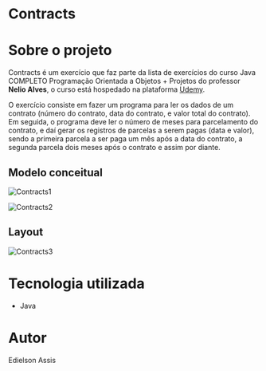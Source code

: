 # Contracts

# Sobre o projeto
Contracts é um exercício que faz parte da lista de exercícios do curso Java COMPLETO Programação Orientada a Objetos + Projetos do professor **Nelio Alves**, o curso está hospedado na plataforma [Udemy](https://www.udemy.com/course/java-curso-completo/ "Site da Udemy").

O exercício consiste em fazer um programa para ler os dados de um contrato (número do contrato, data do contrato, e valor total do contrato). Em seguida, o programa deve ler o número de meses para parcelamento do contrato, e daí gerar os registros de parcelas a serem pagas (data e valor), sendo a primeira parcela a ser paga um mês após a data do contrato, a segunda parcela dois meses após o contrato e assim por diante.

## Modelo conceitual
![Contracts1](https://user-images.githubusercontent.com/105529988/180661482-c568e647-0de4-4f59-a4aa-6c8e4519238a.png)

![Contracts2](https://user-images.githubusercontent.com/105529988/180661492-ccc64764-436d-47a0-974d-216e309ac9ea.png)

## Layout
![Contracts3](https://user-images.githubusercontent.com/105529988/180661506-aeb0140d-9b0f-4225-a2f9-3b1bec0e97a8.png)

# Tecnologia utilizada
- Java

# Autor
Edielson Assis
